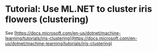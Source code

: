 ﻿# Tutorial: Use ML.NET to cluster iris flowers (clustering)

See [https://docs.microsoft.com/en-us/dotnet/machine-learning/tutorials/iris-clustering](https://docs.microsoft.com/en-us/dotnet/machine-learning/tutorials/iris-clustering)